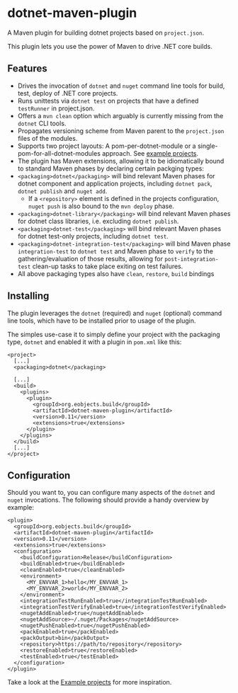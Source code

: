 # dotnet-maven-plugin

A Maven plugin for building dotnet projects based on `project.json`.

This plugin lets you use the power of Maven to drive .NET core builds.

## Features

 * Drives the invocation of `dotnet` and `nuget` command line tools for build, test, deploy of .NET core projects.
 * Runs unittests via `dotnet test` on projects that have a defined `testRunner` in project.json.
 * Offers a `mvn clean` option which arguably is currently missing from the `dotnet` CLI tools.
 * Propagates versioning scheme from Maven parent to the `project.json` files of the modules.
 * Supports two project layouts: A pom-per-dotnet-module or a single-pom-for-all-dotnet-modules approach. See [example projects](example-projects).
 * The plugin has Maven extensions, allowing it to be idiomatically bound to standard Maven phases by declaring certain packging types:
  * `<packaging>dotnet</packaging>` will bind relevant Maven phases for dotnet component and application projects, including `dotnet pack`, `dotnet publish` and `nuget add`.
    * If a `<repository>` element is defined in the projects configuration, `nuget push`  is also bound to the `mvn deploy` phase.
  * `<packaging>dotnet-library</packaging>` will bind relevant Maven phases for dotnet class libraries, i.e. excluding `dotnet publish`.
  * `<packaging>dotnet-test</packaging>` will bind relevant Maven phases for dotnet test-only projects, including  `dotnet test`.
  * `<packaging>dotnet-integration-test</packaging>` will bind Maven phase `integration-test` to `dotnet test` and Maven phase to `verify` to the gathering/evaluation of those results, allowing for `post-integration-test` clean-up tasks to take place exiting on test failures.
  * All above packaging types also have `clean`, `restore`, `build` bindings

## Installing

The plugin leverages the `dotnet` (required) and `nuget` (optional) command line tools, which have to be installed prior to usage of the plugin.

The simples use-case it to simply define your project with the packaging type, `dotnet` and enabled it with a plugin in `pom.xml` like this:

```
<project>
  [...]
  <packaging>dotnet</packaging>

  [...]
  <build>
    <plugins>
      <plugin>
        <groupId>org.eobjects.build</groupId>
        <artifactId>dotnet-maven-plugin</artifactId>
        <version>0.11</version>
        <extensions>true</extensions>
      </plugin>
    </plugins>
  </build>
  [...]
</project>
```

## Configuration

Should you want to, you can configure many aspects of the `dotnet` and `nuget` invocations. The following should provide a handy overview by example:

```
<plugin>
  <groupId>org.eobjects.build</groupId>
  <artifactId>dotnet-maven-plugin</artifactId>
  <version>0.11</version>
  <extensions>true</extensions>
  <configuration>
    <buildConfiguration>Release</buildConfiguration>
    <buildEnabled>true</buildEnabled>
    <cleanEnabled>true</cleanEnabled>
    <environment>
      <MY_ENVVAR_1>hello</MY_ENVVAR_1>
      <MY_ENVVAR_2>world</MY_ENVVAR_2>
    </environment>
    <integrationTestRunEnabled>true</integrationTestRunEnabled>
    <integrationTestVerifyEnabled>true</integrationTestVerifyEnabled>
    <nugetAddEnabled>true</nugetAddEnabled>
    <nugetAddSource>~/.nuget/Packages</nugetAddSource>
    <nugetPushEnabled>true</nugetPushEnabled>
    <packEnabled>true</packEnabled>
    <packOutput>bin</packOutput>
    <repository>https://path/to/repository</repository>
    <restoreEnabled>true</restoreEnabled>
    <testEnabled>true</testEnabled>
  </configuration>
</plugin>
```

Take a look at the [Example projects](example-projects) for more inspiration.
